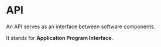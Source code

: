 # API
An API serves as an interface between software components.
It stands for **Application Program Interface**.